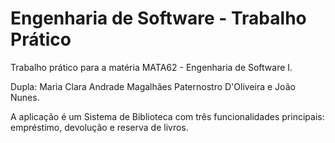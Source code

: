 # Engenharia de Software - Trabalho Prático
Trabalho prático para a matéria MATA62 - Engenharia de Software I.

Dupla: Maria Clara Andrade Magalhães Paternostro D'Oliveira e João Nunes.


A aplicação é um Sistema de Biblioteca com três funcionalidades principais: empréstimo, devolução e reserva de livros.
